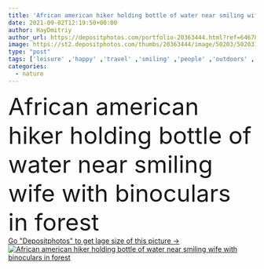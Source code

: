 ```yaml
---
title: 'African american hiker holding bottle of water near smiling wife with binoculars in forest '
date: 2021-09-02T12:19:50+00:00
author: HayDmitriy
author_url: https://depositphotos.com/portfolio-20363444.html?ref=64678756
image: https://st2.depositphotos.com/thumbs/20363444/image/50203/502031490/api_thumb_450.jpg?forcejpeg=true
type: "post"
tags: ['leisure' ,'happy' ,'travel' ,'smiling' ,'people' ,'outdoors' ,'cheerful' ,'nature' ,'water' ,'caucasian' ,'family' ,'man' ,'drink' ,'emotion' ,'blur' ,'couple' ,'beverage' ,'woman' ,'forest' ,'bottle' ,'together' ,'tourism' ,'recreation' ,'vacation' ,'sunglasses' ,'discovery' ,'refreshing' ,'trip' ,'hike' ,'positive' ,'binoculars' ,'senior' ,'elderly' ,'wife' ,'husband' ,'trekking' ,'relationship' ,'daytime' ,'backpacks' ,'tourists' ,'hats' ,'hydration' ,'travelers' ,'hikers' ,'multiethnic' ,'interracial' ,'african american' ,'black man' ]
categories: 
  - nature
---
```

<div aling="center">
            <font size="60"> African american hiker holding bottle of water near smiling wife with binoculars in forest</font>   
</div>
<div>
    <a href='https://st2.depositphotos.com/thumbs/20363444/image/50203/502031490/api_thumb_450.jpg?forcejpeg=true?ref=64678756' target=_blank > Go "Depositphotos" to get lage size of this picture ->
        <img href='https://st2.depositphotos.com/thumbs/20363444/image/50203/502031490/api_thumb_450.jpg?forcejpeg=true?ref=64678756' src='https://st2.depositphotos.com/20363444/50203/i/950/depositphotos_502031490-stock-photo-african-american-hiker-holding-bottle.jpg?forcejpeg=true' alt='African american hiker holding bottle of water near smiling wife with binoculars in forest' >
    </a>
</div>
